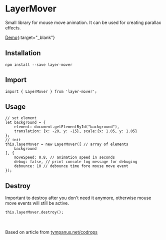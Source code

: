 # LayerMover

Small library for mouse move animation. It can be used for creating parallax effects.

[Demo](https://100janovic.github.io/projects/layermover){:target="_blank"}

## Installation
```
npm install --save layer-mover
```

## Import
```
import { LayerMover } from 'layer-mover';
```

## Usage

```
// set element
let background = {
    element: document.getElementById("background"), 
    translation: {x: -20, y: -15}, scale:{x: 1.05, y: 1.05}
};
// init
this.layerMover = new LayerMover([ // array of elements
    background
], {
    moveSpeed: 0.8, // animation speed in seconds
    debug: false, // print console log message for debuging
    debounce: 10 // debounce time fore mouse move event
});
```

## Destroy

Important to destroy after you don't need it anymore, otherwise mouse move events will still be active.

```
this.layerMover.destroy();
```

<br /><br />
Based on article from [tympanus.net/codrops](https://tympanus.net/codrops/)